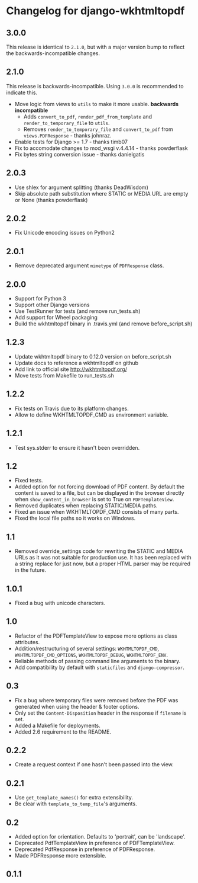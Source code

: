 Changelog for django-wkhtmltopdf
================================

3.0.0
-----

This release is identical to `2.1.0`, but with a major version bump to reflect the backwards-incompatible changes.

2.1.0
-----

This release is backwards-incompatible. Using `3.0.0` is recommended to indicate this.

* Move logic from views to `utils` to make it more usable. **backwards incompatible**
  - Adds `convert_to_pdf`, `render_pdf_from_template` and `render_to_temporary_file` to `utils`.
  - Removes `render_to_temporary_file` and `convert_to_pdf` from `views.PDFResponse` - thanks johnraz.
* Enable tests for Django >= 1.7 - thanks timb07
* Fix to accomodate changes to mod_wsgi v.4.4.14 - thanks powderflask
* Fix bytes string conversion issue - thanks danielgatis

2.0.3
--------

* Use shlex for argument splitting (thanks DeadWisdom)
* Skip absolute path substitution where STATIC or MEDIA URL are empty or None
  (thanks powderflask)

2.0.2
-----

* Fix Unicode encoding issues on Python2

2.0.1
-----

* Remove deprecated argument `mimetype` of `PDFResponse` class.

2.0.0
-----

* Support for Python 3
* Support other Django versions
* Use TestRunner for tests (and remove run_tests.sh)
* Add support for Wheel packaging
* Build the wkhtmltopdf binary in .travis.yml (and remove before_script.sh)

1.2.3
-----

* Update wkhtmltopdf binary to 0.12.0 version on before_script.sh
* Update docs to reference a wkhtmltopdf on github
* Add link to official site http://wkhtmltopdf.org/
* Move tests from Makefile to run_tests.sh


1.2.2
-----

* Fix tests on Travis due to its platform changes.
* Allow to define WKHTMLTOPDF_CMD as environment variable.


1.2.1
-----

* Test sys.stderr to ensure it hasn't been overridden.


1.2
---

* Fixed tests.
* Added option for not forcing download of PDF content. By default the content
  is saved to a file, but can be displayed in the browser directly when
  `show_content_in_browser` is set to True on `PDFTemplateView`.
* Removed duplicates when replacing STATIC/MEDIA paths.
* Fixed an issue when WKHTMLTOPDF_CMD consists of many parts.
* Fixed the local file paths so it works on Windows.


1.1
---

* Removed override_settings code for rewriting the STATIC and MEDIA URLs as it
  was not suitable for production use. It has been replaced with a string
  replace for just now, but a proper HTML parser may be required in the future.


1.0.1
-----

* Fixed a bug with unicode characters.


1.0
---

* Refactor of the PDFTemplateView to expose more options as class attributes.
* Addition/restructuring of several settings: `WKHTMLTOPDF_CMD`,
  `WKHTMLTOPDF_CMD_OPTIONS`, `WKHTMLTOPDF_DEBUG`, `WKHTMLTOPDF_ENV`.
* Reliable methods of passing command line arguments to the binary.
* Add compatibility by default with `staticfiles` and `django-compressor`.


0.3
---

* Fix a bug where temporary files were removed before the PDF was generated
  when using the header & footer options.
* Only set the `Content-Disposition` header in the response if `filename` is set.
* Added a Makefile for deployments.
* Added 2.6 requirement to the README.


0.2.2
-----

* Create a request context if one hasn't been passed into the view.


0.2.1
-----

* Use `get_template_names()` for extra extensibility.
* Be clear with `template_to_temp_file`'s arguments.


0.2
---

* Added option for orientation. Defaults to 'portrait', can be 'landscape'.
* Deprecated PdfTemplateView in preference of PDFTemplateView.
* Deprecated PdfResponse in preference of PDFResponse.
* Made PDFResponse more extensible.


0.1.1
-----
